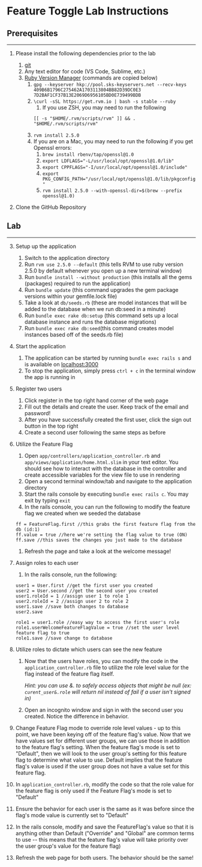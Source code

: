 # Feature Toggle Lab Instructions

## Prerequisites
--- 
1. Please install the following dependencies prior to the lab
   1. [git](https://git-scm.com/)
   2. Any text editor for code (VS Code, Sublime, etc.)
   3. [Ruby Version Manager](https://rvm.io/rvm/install) (commands are copied below)
      1. `gpg --keyserver hkp://pool.sks-keyservers.net --recv-keys 409B6B1796C275462A1703113804BB82D39DC0E3 7D2BAF1CF37B13E2069D6956105BD0E739499BDB`
      2. `\curl -sSL https://get.rvm.io | bash -s stable --ruby`
         1. If you use ZSH, you may need to run the following
         ```
         [[ -s "$HOME/.rvm/scripts/rvm" ]] && . "$HOME/.rvm/scripts/rvm"
      3. `rvm install 2.5.0`
      4. If you are on a Mac, you may need to run the following if you get Openssl errors:
         1. `brew install rbenv/tap/openssl@1.0`
         2. `export LDFLAGS="-L/usr/local/opt/openssl@1.0/lib"`
         3. `export CPPFLAGS="-I/usr/local/opt/openssl@1.0/include"`
         4. `export PKG_CONFIG_PATH="/usr/local/opt/openssl@1.0/lib/pkgconfig"`
         5. `rvm install 2.5.0 --with-openssl-dir=$(brew --prefix openssl@1.0)`

2. Clone the GitHub Repository
 

## Lab
---
3. Setup up the application
   1. Switch to the application directory
   2. Run `rvm use 2.5.0 --default` (this tells RVM to use ruby version 2.5.0 by default whenever you open up a new terminal window)
   3. Run `bundle install --without production` (this installs all the gems (packages) required to run the application)
   4. Run `bundle update` (this command upgrades the gem package versions within your gemfile.lock file)
   5. Take a look at `db/seeds.rb` (these are model instances that will be added to the database when we run db:seed in a minute)
   6. Run `bundle exec rake db:setup` (this command sets up a local database instance and runs the database migrations)
   7. Run `bundle exec rake db:seed`(this command creates model instances based off of the seeds.rb file)
4. Start the application
   1. The application can be started by running `bundle exec rails s` and is available on [localhost:3000](http://localhost:3000)
   2. To stop the application, simply press `ctrl + c` in the terminal window the app is running in

5. Register two users
   1. Click register in the top right hand corner of the web page
   2. Fill out the details and create the user. Keep track of the email and password!
   3. After you have successfully created the first user, click the sign out button in the top right
   4. Create a second user following the same steps as before

6. Utilize the Feature Flag
   1. Open `app/controllers/application_controller.rb` and `app/views/application/home.html.slim` in your text editor. You should see how to interact with the database in the controller and create accessible variables for the view file to use in rendering
   2. Open a second terminal window/tab and navigate to the application directory
   3. Start the rails console by executing `bundle exec rails c`. You may exit by typing `exit`
   4. In the rails console, you can run the following to modify the feature flag we created when we seeded the database
   ```
   ff = FeatureFlag.first //this grabs the first feature flag from the db (id:1)
   ff.value = true //here we're setting the flag value to true (ON)
   ff.save //this saves the changes you just made to the database
   ```
    1. Refresh the page and take a look at the welcome message!

7. Assign roles to each user
   1. In the rails console, run the following:
   ```
   user1 = User.first //get the first user you created
   user2 = User.second //get the second user you created
   user1.roleId = 1 //assign user 1 to role 1
   user2.roleId = 2 //assign user 2 to role 2
   user1.save //save both changes to database
   user2.save

   role1 = user1.role //easy way to access the first user's role
   role1.userWelcomeFeatureFlagValue = true //set the user level feature flag to true
   role1.save //save change to database
   ```

8. Utilize roles to dictate which users can see the new feature
   1. Now that the users have roles, you can modify the code in the `application_controller.rb` file to utilize the role level value for the flag instead of the feature flag itself. 
   
      *Hint: you can use &. to safely access objects that might be null (ex: `curent_user&.role` will return nil instead of fail if a user isn't signed in)*

   2. Open an incognito window and sign in with the second user you created. Notice the difference in behavior.

9.  Change Feature Flag mode to override role level values - up to this point, we have been keying off of the feature flag's value. Now that we have values set for different user groups, we can use those in addition to the feature flag's setting. When the feature flag's mode is set to "Default", then we will look to the user group's setting for this feature flag to determine what value to use. Default implies that the feature flag's value is used if the user group does not have a value set for this feature flag.
   3.  In `application_controller.rb`, modify the code so that the role value for the feature flag is only used if the Feature Flag's mode is set to "Default"
   4.  Ensure the behavior for each user is the same as it was before since the flag's mode value is currently set to "Default"
   5.  In the rails console, modify and save the FeatureFlag's value so that it is anything other than Default ("Override" and "Global" are common terms to use -- this means that the feature flag's value will take priority over the user group's value for the feature flag)
   6.  Refresh the web page for both users. The behavior should be the same!


